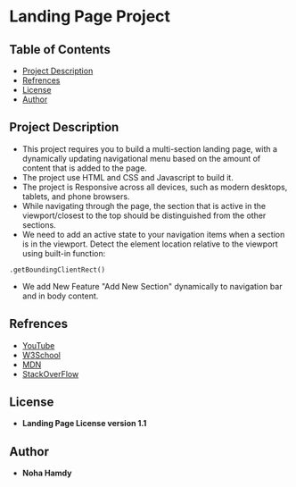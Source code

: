 # Landing Page Project

## Table of Contents

- [Project Description](#Project-Description)
- [Refrences](#Refrences)
- [License](#License)
- [Author](#Author)

## Project Description

- This project requires you to build a multi-section landing page, with a dynamically updating navigational menu based on the amount of content that is added to the page.
- The project use HTML and CSS and Javascript to build it.
- The project is Responsive across all devices, such as modern desktops, tablets, and phone browsers.
- While navigating through the page, the section that is active in the viewport/closest to the top should be distinguished from the other sections.
- We need to add an active state to your navigation items when a section is in the viewport.
  Detect the element location relative to the viewport using built-in function:

```
.getBoundingClientRect()
```

- We add New Feature "Add New Section" dynamically to navigation bar and in body content.

## Refrences

- [YouTube](https://www.youtube.com/)
- [W3School](https://www.w3schools.com/)
- [MDN](https://developer.mozilla.org/en-US/)
- [StackOverFlow](https://stackoverflow.com/)

## License

- **Landing Page License version 1.1**

## Author

- **Noha Hamdy**
